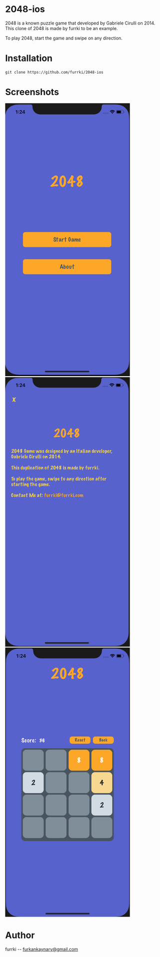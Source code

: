 # 2048-ios
2048 is a known puzzle game that developed by Gabriele Cirulli on 2014. This clone of 2048 is made by furrki to be an example.

To play 2048, start the game and swipe on any direction.

# Installation

```
git clone https://github.com/furrki/2048-ios
```

# Screenshots
<img src="Screenshots/ss1.png?raw=true" width="400"> 
<img src="Screenshots/ss2.png?raw=true" width="400"> 
<img src="Screenshots/ss3.png?raw=true" width="400">  

# Author
furrki -- furkankaynary@gmail.com
